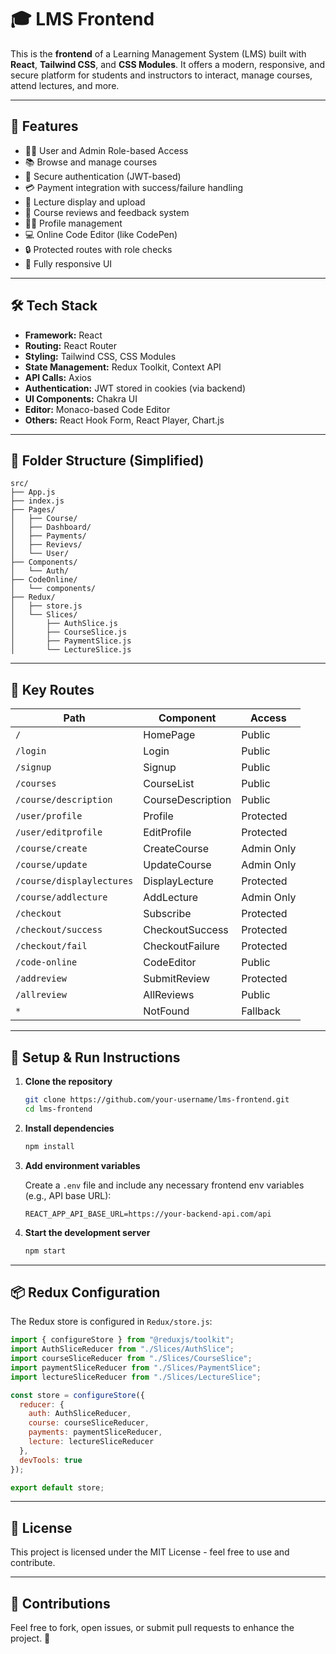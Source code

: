 # 🎓 LMS Frontend

This is the **frontend** of a Learning Management System (LMS) built with **React**, **Tailwind CSS**, and **CSS Modules**. It offers a modern, responsive, and secure platform for students and instructors to interact, manage courses, attend lectures, and more.

---

## 🚀 Features

- 🧑‍🎓 User and Admin Role-based Access
- 📚 Browse and manage courses
- 🧾 Secure authentication (JWT-based)
- 💳 Payment integration with success/failure handling
- 🎥 Lecture display and upload
- 📝 Course reviews and feedback system
- 👨‍🏫 Profile management
- 💻 Online Code Editor (like CodePen)
- 🔒 Protected routes with role checks
- 📱 Fully responsive UI

---

## 🛠️ Tech Stack

- **Framework:** React
- **Routing:** React Router
- **Styling:** Tailwind CSS, CSS Modules
- **State Management:** Redux Toolkit, Context API
- **API Calls:** Axios
- **Authentication:** JWT stored in cookies (via backend)
- **UI Components:** Chakra UI
- **Editor:** Monaco-based Code Editor
- **Others:** React Hook Form, React Player, Chart.js

---

## 📁 Folder Structure (Simplified)

```
src/
├── App.js
├── index.js
├── Pages/
│   ├── Course/
│   ├── Dashboard/
│   ├── Payments/
│   ├── Revievs/
│   └── User/
├── Components/
│   └── Auth/
├── CodeOnline/
│   └── components/
├── Redux/
│   ├── store.js
│   └── Slices/
│       ├── AuthSlice.js
│       ├── CourseSlice.js
│       ├── PaymentSlice.js
│       └── LectureSlice.js
```

---

## 🔗 Key Routes

| Path                     | Component           | Access      |
|--------------------------|---------------------|-------------|
| `/`                      | HomePage            | Public      |
| `/login`                 | Login               | Public      |
| `/signup`                | Signup              | Public      |
| `/courses`               | CourseList          | Public      |
| `/course/description`    | CourseDescription   | Public      |
| `/user/profile`          | Profile             | Protected   |
| `/user/editprofile`      | EditProfile         | Protected   |
| `/course/create`         | CreateCourse        | Admin Only  |
| `/course/update`         | UpdateCourse        | Admin Only  |
| `/course/displaylectures`| DisplayLecture      | Protected   |
| `/course/addlecture`     | AddLecture          | Admin Only  |
| `/checkout`              | Subscribe           | Protected   |
| `/checkout/success`      | CheckoutSuccess     | Protected   |
| `/checkout/fail`         | CheckoutFailure     | Protected   |
| `/code-online`           | CodeEditor          | Public      |
| `/addreview`             | SubmitReview        | Protected   |
| `/allreview`             | AllReviews          | Public      |
| `*`                      | NotFound            | Fallback    |

---

## 🧪 Setup & Run Instructions

1. **Clone the repository**
   ```bash
   git clone https://github.com/your-username/lms-frontend.git
   cd lms-frontend
   ```

2. **Install dependencies**
   ```bash
   npm install
   ```

3. **Add environment variables**

   Create a `.env` file and include any necessary frontend env variables (e.g., API base URL):

   ```env
   REACT_APP_API_BASE_URL=https://your-backend-api.com/api
   ```

4. **Start the development server**
   ```bash
   npm start
   ```

---

## 📦 Redux Configuration

The Redux store is configured in `Redux/store.js`:

```js
import { configureStore } from "@reduxjs/toolkit";
import AuthSliceReducer from "./Slices/AuthSlice";
import courseSliceReducer from "./Slices/CourseSlice";
import paymentSliceReducer from "./Slices/PaymentSlice";
import lectureSliceReducer from "./Slices/LectureSlice";

const store = configureStore({
  reducer: {
    auth: AuthSliceReducer,
    course: courseSliceReducer,
    payments: paymentSliceReducer,
    lecture: lectureSliceReducer
  },
  devTools: true
});

export default store;
```

---

## 📄 License

This project is licensed under the MIT License - feel free to use and contribute.

---

## 🙌 Contributions

Feel free to fork, open issues, or submit pull requests to enhance the project. 💙

